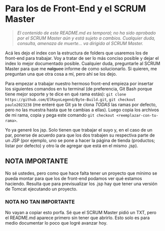 # Para los de Front-End y el SCRUM Master

> *El contenido de este README.md es temporal; no ha sido aprobado por el SCRUM Master aún y está sujeto a cambios. Cualquier duda, consulta, amenaza de muerte... va dirigida al SCRUM Master.*

Acá les dejo el index con la estructura de folders que usaremos los de front-end para trabajar. Voy a tratar de ser lo más conciso posible y dejar el index lo mejor documentado posible. Cualquier duda, preguntarle al SCRUM Master para que me ~~nalguee~~ informe de como solucionarlo. Si quieren, me preguntan una que otra cosa a mí, pero ahí se los dejo.

Para empezar a trabajar nuestro hermoso front-end empieza por insertar los siguientes comandos en tu terminal (de preferencia, Git Bash porque tiene mejor soporte y te dice en qué rama estás): `git clone https://github.com/ElRayoLegend/Byte-Build.git`, `git checkout paulo2023238` (me enteré que Git ya te clona *TODAS* las ramas por defecto, pero no las muestra hasta que te cambias a ellas). Luego copia los archivos de mi rama, copia y pega este comando `git checkout <reemplazar-con-tu-rama>`.

Yo ya generé los jsp. Solo tienen que trabajar el suyo y, en el caso de un par, ponerse de acuerdo para que los dos trabajen su respectiva parte de un JSP (por ejemplo, uno se pone a hacer la página de tienda (productos; listar por defecto) y otro la de agregar que está en el mismo .jsp).

## NOTA IMPORTANTE

No sé ustedes, pero como que hace falta tener un proyecto que mínimo se pueda montar para que los de front-end podamos ver qué estamos haciendo. Resulta que para previsualizar los .jsp hay que tener una versión de Tomcat ejecutando un proyecto.

### NOTA NO TAN IMPORTANTE

No vayan a copiar esto porfa. Sé que el SCRUM Master pidió un TXT, pero el README.md aparece primero sin tener que abrirlo. Esto solo es para medio documentar lo poco que logré avanzar hoy.